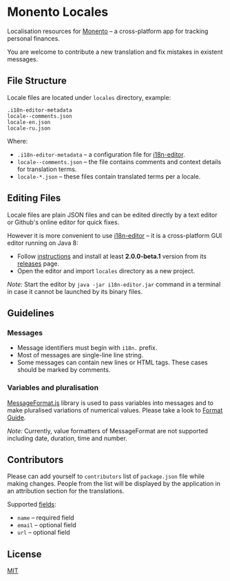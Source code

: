 # Monento Locales

Localisation resources for [Monento](https://monento.com) – a cross-platform app for tracking personal finances.

You are welcome to contribute a new translation and fix mistakes in existent messages. 

## File Structure

Locale files are located under `locales` directory, example:

```
.i18n-editor-metadata
locale--comments.json
locale-en.json
locale-ru.json
```

Where:

* `.i18n-editor-metadata` – a configuration file for [i18n-editor](https://github.com/jcbvm/i18n-editor).
* `locale--comments.json` – the file contains comments and context details for translation terms.
* `locale-*.json` – these files contain translated terms per a locale.

## Editing Files

Locale files are plain JSON files and can be edited directly by a text editor or Github's online editor for quick fixes.

However it is more convenient to use [i18n-editor](https://github.com/jcbvm/i18n-editor) – it is a cross-platform GUI editor running on Java 8:

- Follow [instructions](https://github.com/jcbvm/i18n-editor#requirements) and install at least **2.0.0-beta.1** version from its [releases](https://github.com/jcbvm/i18n-editor/releases) page.
- Open the editor and import `locales` directory as a new project.

*Note:* Start the editor by `java -jar i18n-editor.jar` command in a terminal in case it cannot be launched by its binary files.

## Guidelines

### Messages

* Message identifiers must begin with `i18n.` prefix.
* Most of messages are single-line line string.
* Some messages can contain new lines or HTML tags. These cases should be marked by comments.

### Variables and pluralisation

[MessageFormat.js](https://messageformat.github.io/messageformat/) library is used to pass variables into messages and to make pluralised variations of numerical values. Please take a look to [Format Guide](https://messageformat.github.io/messageformat/page-guide).

*Note:* Currently, value formatters of MessageFormat are not supported including date, duration, time and number.

## Contributors

Please can add yourself to `contributors` list of  `package.json` file while making changes. People from the list will be displayed by the application in an attribution section for the translations. 

Supported [fields](https://docs.npmjs.com/files/package.json#people-fields-author-contributors):

* `name` – required field
* `email` – optional field
* `url` – optional field

## License

[MIT](LICENSE)